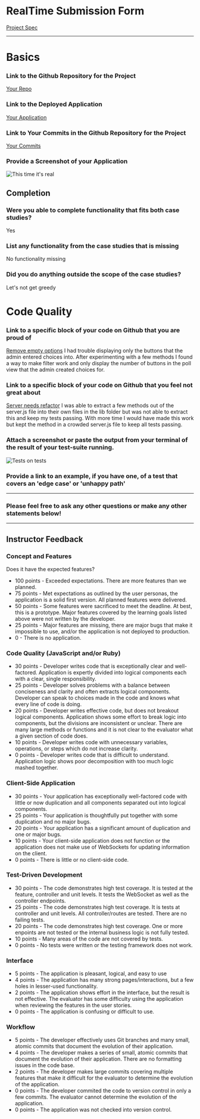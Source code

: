 # RealTime Submission Form
[Project Spec](https://github.com/turingschool/curriculum/blob/master/source/projects/real_time.markdown)

------

# Basics

### Link to the Github Repository for the Project
[Your Repo](https://github.com/dastinnette/real-time)

### Link to the Deployed Application
[Your Application](http://just-like-your-opinion-man.herokuapp.com/)

### Link to Your Commits in the Github Repository for the Project
[Your Commits](https://github.com/dastinnette/real-time/commits/master)

### Provide a Screenshot of your Application
![This time it's real](http://i.imgur.com/WN3rrP8.png?1)

## Completion

### Were you able to complete functionality that fits both case studies?
Yes

### List any functionality from the case studies that is missing
No functionality missing

### Did you do anything outside the scope of the case studies?
Let's not get greedy

# Code Quality

### Link to a specific block of your code on Github that you are proud of
[Remove empty options](https://github.com/dastinnette/real-time/blob/ffd9429224cba04f2d81e38c8f30d0c00aed1e5e/server.js#L54-L57)
I had trouble displaying only the buttons that the admin entered choices into.
After experimenting with a few methods I found a way to make filter work and
only display the number of buttons in the poll view that the admin created
choices for.

### Link to a specific block of your code on Github that you feel not great about
[Server needs refactor](https://github.com/dastinnette/real-time/blob/ee3e619bb8903be458a82c1cc6a2fcb576866661/server.js#L100-L109)
I was able to extract a few methods out of the server.js file into their own
files in the lib folder but was not able to extract this and keep my tests
passing. With more time I would have made this work but kept the method in a
crowded server.js file to keep all tests passing.

### Attach a screenshot or paste the output from your terminal of the result of your test-suite running.
![Tests on tests](http://i.imgur.com/6ZnP0bS.png?1)

### Provide a link to an example, if you have one, of a test that covers an 'edge case' or 'unhappy path'

-----

### Please feel free to ask any other questions or make any other statements below!

-----

## Instructor Feedback

### Concept and Features

Does it have the expected features?

* 100 points - Exceeded expectations. There are more features than we planned.
* 75 points - Met expectations as outlined by the user personas, the application is a solid first version. All planned features were delivered.
* 50 points - Some features were sacrificed to meet the deadline. At best, this is a prototype. Major features covered by the learning goals listed above were not written by the developer.
* 25 points - Major features are missing, there are major bugs that make it impossible to use, and/or the application is not deployed to production.
* 0 - There is no application.

### Code Quality (JavaScript and/or Ruby)

* 30 points - Developer writes code that is exceptionally clear and well-factored. Application is expertly divided into logical components each with a clear, single responsibility.
* 25 points - Developer solves problems with a balance between conciseness and clarity and often extracts logical components. Developer can speak to choices made in the code and knows what every line of code is doing.
* 20 points - Developer writes effective code, but does not breakout logical components. Application shows some effort to break logic into components, but the divisions are inconsistent or unclear. There are many large methods or functions and it is not clear to the evaluator what a given section of code does.
* 10 points - Developer writes code with unnecessary variables, operations, or steps which do not increase clarity.
* 0 points - Developer writes code that is difficult to understand. Application logic shows poor decomposition with too much logic mashed together.

### Client-Side Application

* 30 points - Your application has exceptionally well-factored code with little or now duplication and all components separated out into logical components.
* 25 points - Your application is thoughtfully put together with some duplication and no major bugs.
* 20 points - Your application has a significant amount of duplication and one or major bugs.
* 10 points - Your client-side application does not function or the application does not make use of WebSockets for updating information on the client.
* 0 points - There is little or no client-side code.

### Test-Driven Development

* 30 points - The code demonstrates high test coverage. It is tested at the feature, controller and unit levels. It tests the WebSocket as well as the controller endpoints.
* 25 points - The code demonstrates high test coverage. It is tests at controller and unit levels. All controller/routes are tested. There are no failing tests.
* 20 points - The code demonstrates high test coverage. One or more enpoints are not tested or the internal business logic is not fully tested.
* 10 points - Many areas of the code are not covered by tests.
* 0 points - No tests were written or the testing framework does not work.

### Interface

* 5 points - The application is pleasant, logical, and easy to use
* 4 points - The application has many strong pages/interactions, but a few holes in lesser-used functionality.
* 2 points - The application shows effort in the interface, but the result is not effective. The evaluator has some difficulty using the application when reviewing the features in the user stories.
* 0 points - The application is confusing or difficult to use.

### Workflow

* 5 points - The developer effectively uses Git branches and many small, atomic commits that document the evolution of their application.
* 4 points - The developer makes a series of small, atomic commits that document the evolution of their application. There are no formatting issues in the code base.
* 2 points - The developer makes large commits covering multiple features that make it difficult for the evaluator to determine the evolution of the application.
* 0 points - The developer commited the code to version control in only a few commits. The evaluator cannot determine the evolution of the application.
* 0 points - The application was not checked into version control.
